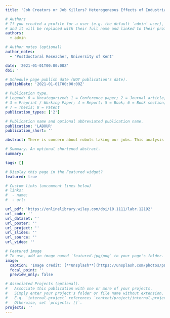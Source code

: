 ```yaml
---
title: 'Job Creators or Job Killers? Heterogeneous Effects of Industrial Robots on UK Employment'

# Authors
# If you created a profile for a user (e.g. the default `admin` user), write the username (folder name) here
# and it will be replaced with their full name and linked to their profile.
authors:
  - admin

# Author notes (optional)
author_notes:
  - 'Postdoctoral Reseacher, University of Kent'

date: '2021-01-01T00:00:00Z'
doi: ''

# Schedule page publish date (NOT publication's date).
publishDate: '2021-01-01T00:00:00Z'

# Publication type.
# Legend: 0 = Uncategorized; 1 = Conference paper; 2 = Journal article;
# 3 = Preprint / Working Paper; 4 = Report; 5 = Book; 6 = Book section;
# 7 = Thesis; 8 = Patent
publication_types: ['2']

# Publication name and optional abbreviated publication name.
publication: 'LABOUR'
publication_short: ''

abstract: There is concern about robots taking our jobs. This analysis looks at the impact of industrial robot adoption in the UK. Using a novel instrument to deal with endogeneity of robot adoption, estimates suggest that higher robot use is associated with increased employment and some evidence of a positive effect on part-time pay, contrary to evidence from other countries. However, there is a large amount of heterogeneity across industries. The results show that industrial robots have directly replaced workers in automobile manufacturing. On the other hand, they have had positive effects on other areas of the labour market such as services.

# Summary. An optional shortened abstract.
summary: 

tags: []

# Display this page in the Featured widget?
featured: true

# Custom links (uncomment lines below)
# links:
#  - name: 
#  - url: 

url_pdf: 'https://onlinelibrary.wiley.com/doi/10.1111/labr.12192'
url_code: ''
url_dataset: ''
url_poster: ''
url_project: ''
url_slides: ''
url_source: ''
url_video: ''

# Featured image
# To use, add an image named `featured.jpg/png` to your page's folder.
image:
  caption: 'Image credit: [**Unsplash**](https://unsplash.com/photos/pLCdAaMFLTE)'
  focal_point: ''
  preview_only: false

# Associated Projects (optional).
#   Associate this publication with one or more of your projects.
#   Simply enter your project's folder or file name without extension.
#   E.g. `internal-project` references `content/project/internal-project/index.md`.
#   Otherwise, set `projects: []`.
projects: ''
---
```

